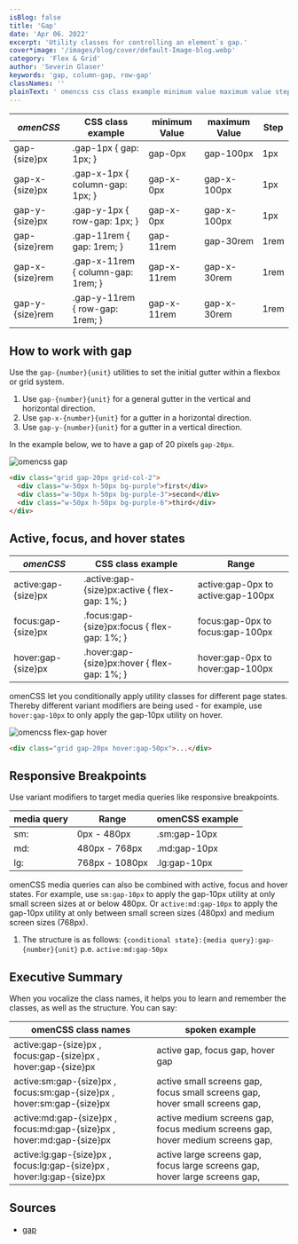 ```yaml
---
isBlog: false
title: 'Gap'
date: 'Apr 06. 2022'
excerpt: 'Utility classes for controlling an element`s gap.'
cover*image: '/images/blog/cover/default-Image-blog.webp'
category: 'Flex & Grid'
author: 'Severin Glaser'
keywords: 'gap, column-gap, row-gap'
classNames: ''
plainText: ' omencss css class example minimum value maximum value step - - - gap- size px gap-1px gap: 1px; gap-0px gap-100px 1px gap-x- size px gap-x-1px column-gap: 1px; gap-x-0px gap-x-100px 1px gap-y- size px gap-y-1px row-gap: 1px; gap-x-0px gap-x-100px 1px gap- size rem gap-11rem gap: 1rem; gap-11rem gap-30rem 1rem gap-x- size rem gap-x-11rem column-gap: 1rem; gap-x-11rem gap-x-30rem 1rem gap-y- size rem gap-y-11rem row-gap: 1rem; gap-x-11rem gap-x-30rem 1rem how to work with gap use the `gap- number unit ` utilities to set the initial gutter within a flexbox or grid system 1 use `gap- number unit ` for a general gutter in the vertical and horizontal direction 2 use `gap-x- number unit ` for a gutter in a horizontal direction 3 use `gap-y- number unit ` for a gutter in a vertical direction in the example below we to have a gap of 20 pixels `gap-20px` ! omencss gap images docs flex gap webp?style=centerme  active focus and hover states omencss css class example range - active:gap- size px active :gap- size px:active flex-gap: 1%; active:gap-0px to active:gap-100px focus:gap- size px focus :gap- size px:focus flex-gap: 1%; focus:gap-0px to focus:gap-100px hover:gap- size px hover :gap- size px:hover flex-gap: 1%; hover:gap-0px to hover:gap-100px omencss let you conditionally apply utility classes for different page states thereby different variant modifiers are being used - for example use `hover:gap-10px` to only apply the gap-10px utility on hover ! omencss flex-gap hover images docs flex flex-gap-hover webp?style=centerme  responsive breakpoints use variant modifiers to target media queries like responsive breakpoints media query range omencss example - - sm: 0px - 480px sm:gap-10px md: 480px - 768px md:gap-10px lg: 768px - 1080px lg:gap-10px omencss media queries can also be combined with active focus and hover states for example use `sm:gap-10px` to apply the gap-10px utility at only small screen sizes at or below 480px or `active:md:gap-10px` to apply the gap-10px utility at only between small screen sizes 480px and medium screen sizes 768px 1 the structure is as follows: ` conditional state : media query :gap- number unit ` p e `active:md:gap-50px` executive summary when you vocalize the class names it helps you to learn and remember the classes as well as the structure you can say: omencss class names spoken example active:gap- size px focus:gap- size px hover:gap- size px active gap focus gap hover gap active:sm:gap- size px focus:sm:gap- size px hover:sm:gap- size px active small screens gap focus small screens gap hover small screens gap active:md:gap- size px focus:md:gap- size px hover:md:gap- size px active medium screens gap focus medium screens gap hover medium screens gap active:lg:gap- size px focus:lg:gap- size px hover:lg:gap- size px active large screens gap focus large screens gap hover large screens gap sources - gap https: developer mozilla org en-us docs web css gap '
---
```


| _omenCSS_       | CSS class example                  | minimum Value | maximum Value | Step |
| --------------- | ---------------------------------- | ------------- | ------------- | ---- |
| gap-{size}px    | .gap-1px { gap: 1px; }             | gap-0px       | gap-100px     | 1px  |
| gap-x-{size}px  | .gap-x-1px { column-gap: 1px; }    | gap-x-0px     | gap-x-100px   | 1px  |
| gap-y-{size}px  | .gap-y-1px { row-gap: 1px; }       | gap-x-0px     | gap-x-100px   | 1px  |
| gap-{size}rem   | .gap-11rem { gap: 1rem; }          | gap-11rem     | gap-30rem     | 1rem |
| gap-x-{size}rem | .gap-x-11rem { column-gap: 1rem; } | gap-x-11rem   | gap-x-30rem   | 1rem |
| gap-y-{size}rem | .gap-y-11rem { row-gap: 1rem; }    | gap-x-11rem   | gap-x-30rem   | 1rem |

## How to work with gap

Use the `gap-{number}{unit}` utilities to set the initial gutter within a flexbox or grid system.

1. Use `gap-{number}{unit}` for a general gutter in the vertical and horizontal direction.
2. Use `gap-x-{number}{unit}` for a gutter in a horizontal direction.
3. Use `gap-y-{number}{unit}` for a gutter in a vertical direction.

In the example below, we to have a gap of 20 pixels `gap-20px`.

![omencss gap](/images/docs/flex/gap.webp?style=centerme)

```html
<div class="grid gap-20px grid-col-2">
  <div class="w-50px h-50px bg-purple">first</div>
  <div class="w-50px h-50px bg-purple-3">second</div>
  <div class="w-50px h-50px bg-purple-6">third</div>
</div>
```

## Active, focus, and hover states

| _omenCSS_           | CSS class example                              | Range                              |
| ------------------- | ---------------------------------------------- | ---------------------------------- |
| active:gap-{size}px | .active\:gap-{size}px:active { flex-gap: 1%; } | active:gap-0px to active:gap-100px |
| focus:gap-{size}px  | .focus\:gap-{size}px:focus { flex-gap: 1%; }   | focus:gap-0px to focus:gap-100px   |
| hover:gap-{size}px  | .hover\:gap-{size}px:hover { flex-gap: 1%; }   | hover:gap-0px to hover:gap-100px   |

omenCSS let you conditionally apply utility classes for different page states. Thereby different variant modifiers are being used - for example, use `hover:gap-10px` to only apply the gap-10px utility on hover.

![omencss flex-gap hover](/images/docs/flex/flex-gap-hover.webp?style=centerme)

```html
<div class="grid gap-20px hover:gap-50px">...</div>
```

## Responsive Breakpoints

Use variant modifiers to target media queries like responsive breakpoints.

| media query | Range          | omenCSS example |
| ----------- | -------------- | --------------- |
| sm:         | 0px - 480px    | .sm:gap-10px    |
| md:         | 480px - 768px  | .md:gap-10px    |
| lg:         | 768px - 1080px | .lg:gap-10px    |

omenCSS media queries can also be combined with active, focus and hover states. For example, use `sm:gap-10px` to apply the gap-10px utility at only small screen sizes at or below 480px. Or `active:md:gap-10px` to apply the gap-10px utility at only between small screen sizes (480px) and medium screen sizes (768px).

1. The structure is as follows: `{conditional state}:{media query}:gap-{number}{unit}` p.e. `active:md:gap-50px`

## Executive Summary

When you vocalize the class names, it helps you to learn and remember the classes, as well as the structure. You can say:

| omenCSS class names                                                    | spoken example                                                                 |
| ---------------------------------------------------------------------- | ------------------------------------------------------------------------------ |
| active:gap-{size}px , focus:gap-{size}px , hover:gap-{size}px          | active gap, focus gap, hover gap                                               |
| active:sm:gap-{size}px , focus:sm:gap-{size}px , hover:sm:gap-{size}px | active small screens gap, focus small screens gap, hover small screens gap,    |
| active:md:gap-{size}px , focus:md:gap-{size}px , hover:md:gap-{size}px | active medium screens gap, focus medium screens gap, hover medium screens gap, |
| active:lg:gap-{size}px , focus:lg:gap-{size}px , hover:lg:gap-{size}px | active large screens gap, focus large screens gap, hover large screens gap,    |

## Sources

- [gap](https://developer.mozilla.org/en-US/docs/Web/CSS/gap)
